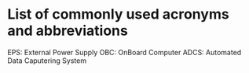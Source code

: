 # List of commonly used acronyms and abbreviations

EPS: External Power Supply
OBC: OnBoard Computer
ADCS: Automated Data Caputering System
